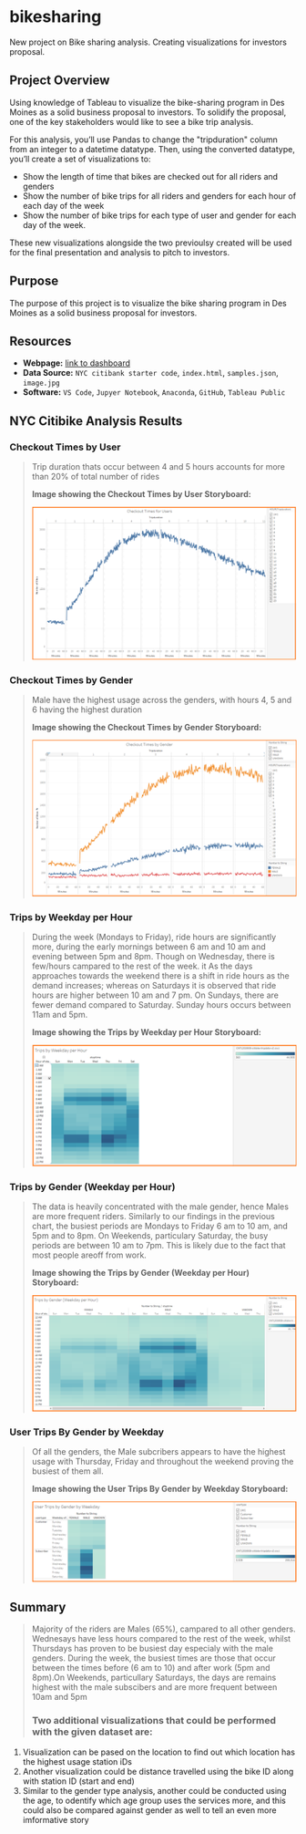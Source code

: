 # bikesharing
New project on Bike sharing analysis. Creating visualizations for investors proposal.

## Project Overview
Using knowledge of Tableau to visualize the bike-sharing program in Des Moines as a solid business proposal to investors. To solidify the proposal, one of the key stakeholders would like to see a bike trip analysis.

For this analysis, you’ll use Pandas to change the "tripduration" column from an integer to a datetime datatype. Then, using the converted datatype, you’ll create a set of visualizations to:

- Show the length of time that bikes are checked out for all riders and genders
- Show the number of bike trips for all riders and genders for each hour of each day of the week
- Show the number of bike trips for each type of user and gender for each day of the week.

These new visualizations alongside the two previoulsy created will be used for the final presentation and analysis to pitch to investors.

## Purpose
The purpose of this project is to visualize the bike sharing program in Des Moines as a solid business proposal  for investors.

## Resources
- **Webpage:** [link to dashboard](https://public.tableau.com/profile/allisha.samuels#!/vizhome/NYCCitibikeAnalysis_16012480265000/NYCCitibikeAnalysis/ "link to dashboard")
- **Data Source:** `NYC citibank starter code`, `index.html`, `samples.json`, `image.jpg`
- **Software:** `VS Code`, `Jupyer Notebook`, `Anaconda`, `GitHub`, `Tableau Public`

## NYC Citibike Analysis Results
>
### Checkout Times by User
>
> Trip duration thats occur between 4 and 5 hours accounts for more than 20% of total number of rides
>
>**Image showing the Checkout Times by User Storyboard:**
>
>![Checkout_Times_for_Users](./Resources/Checkout_Times_for_Users.png)
>
### Checkout Times by Gender
>
> Male have the highest usage across the genders, with hours 4, 5 and 6 having the highest duration
>
>**Image showing the Checkout Times by Gender Storyboard:**
>
>![Checkout_Times_by_Genders](./Resources/Checkout_Times_by_Genders.png)
>
### Trips by Weekday per Hour
>
> During the week (Mondays to Friday), ride hours are significantly more, during the early mornings between 6 am and 10 am and evening between 5pm and 8pm. Though on Wednesday, there is few/hours campared to the rest of the week. it As the days approaches towards the weekend there is a shift in ride hours as the demand increases; whereas on Saturdays it is observed that ride hours are higher between 10 am and 7 pm. On Sundays, there are fewer demand compared to Saturday. Sunday hours occurs between 11am and 5pm.
>
>**Image showing the Trips by Weekday per Hour Storyboard:**
>
>![Trips_by_Weekday_per_Hour](./Resources/Trips_by_Weekday_per_Hour.png)
>
### Trips by Gender (Weekday per Hour)
>
> The data is heavily concentrated with the male gender, hence Males are more frequent riders. Similarly to our findings in the previous chart, the busiest periods are Mondays to Friday 6 am to 10 am, and 5pm and to 8pm. On Weekends, particulary Saturday, the busy periods are between 10 am to 7pm. This is likely due to the fact that most people areoff from work.
>
>**Image showing the Trips by Gender (Weekday per Hour) Storyboard:**
>
>![Trips_by_Gender_Weekday_per_Hour](./Resources/Trips_by_Gender_Weekday_per_Hour.png)
>
### User Trips By Gender by Weekday
>
> Of all the genders, the Male subcribers appears to have the highest usage with Thursday, Friday and throughout the weekend proving the busiest of them all.
>
>**Image showing the User Trips By Gender by Weekday Storyboard:**
>
>![User_Trips_by_Gender_Weekday](./Resources/User_Trips_by_Gender_Weekday.png)
>
>
## Summary
>Majority of the riders are Males (65%), campared to all other genders. Wednesays have less hours compared to the rest of the week, whilst Thursdays has proven to be busiest day especialy with the male genders. During the week, the busiest times are those that occur between the times before (6 am to 10) and after work (5pm and 8pm).On Weekends, particullary Saturdays, the days are remains highest with the male subscibers and are more frequent between 10am and 5pm
>
>### Two additional visualizations that could be performed with the given dataset are:
1. Visualization can be pased on the location to find out which location has the highest usage station iDs
2. Another visualization could be distance travelled using the bike ID along with station ID (start and end)
3. Similar to the gender type analysis, another could be conducted using the age, to odentify which age group uses the services more, and this could also be compared against gender as well to tell an even more imformative story
